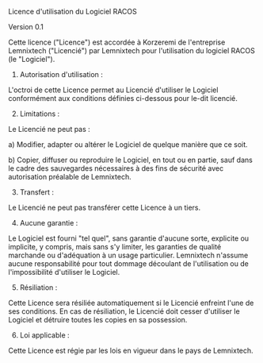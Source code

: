 Licence d'utilisation du Logiciel RACOS

Version 0.1

Cette licence ("Licence") est accordée à Korzeremi de l'entreprise Lemnixtech ("Licencié") par Lemnixtech pour l'utilisation du logiciel RACOS (le "Logiciel").

1. Autorisation d'utilisation :

L'octroi de cette Licence permet au Licencié d'utiliser le Logiciel conformément aux conditions définies ci-dessous pour le-dit licencié.

2. Limitations :

Le Licencié ne peut pas :

a) Modifier, adapter ou altérer le Logiciel de quelque manière que ce soit.

b) Copier, diffuser ou reproduire le Logiciel, en tout ou en partie, sauf dans le cadre des sauvegardes nécessaires à des fins de sécurité avec autorisation préalable de Lemnixtech.

3. Transfert :

Le Licencié ne peut pas transférer cette Licence à un tiers.

4. Aucune garantie :

Le Logiciel est fourni "tel quel", sans garantie d'aucune sorte, explicite ou implicite, y compris, mais sans s'y limiter, les garanties de qualité marchande ou d'adéquation à un usage particulier. Lemnixtech n'assume aucune responsabilité pour tout dommage découlant de l'utilisation ou de l'impossibilité d'utiliser le Logiciel.

5. Résiliation :

Cette Licence sera résiliée automatiquement si le Licencié enfreint l'une de ses conditions. En cas de résiliation, le Licencié doit cesser d'utiliser le Logiciel et détruire toutes les copies en sa possession.

6. Loi applicable :

Cette Licence est régie par les lois en vigueur dans le pays de Lemnixtech.


